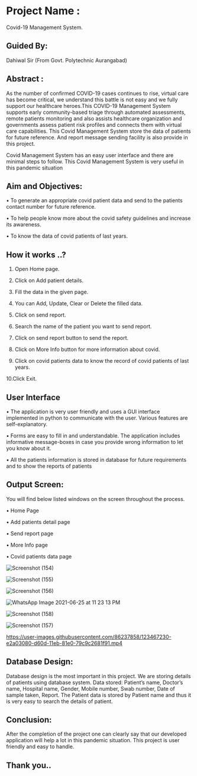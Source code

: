 # Project Name :
Covid-19 Management System.

## Guided By: 
Dahiwal Sir (From Govt. Polytechnic Aurangabad)

## Abstract :
As the number of confirmed COVID-19 cases continues to rise, virtual
care has become critical, we understand this battle is not easy and we fully
support our healthcare heroes.This COVID-19 Management System supports early community-based
triage through automated assessments, remote patients monitoring and also
assists healthcare organization and governments assess patient risk profiles
and connects them with virtual care capabilities. This Covid Management
System store the data of patients for future reference. And report message
sending facility is also provide in this project.

Covid Management System has an easy user interface and there are
minimal steps to follow. This Covid Management System is very useful in this
pandemic situation

## Aim and Objectives:
• To generate an appropriate covid patient data and send to the
patients contact number for future reference.

• To help people know more about the covid safety guidelines and
increase its awareness.

• To know the data of covid patients of last years.

## How it works ..?

1. Open Home page.

2. Click on Add patient details.

3. Fill the data in the given page.

4. You can Add, Update, Clear or Delete the filled data.

5. Click on send report.

6. Search the name of the patient you want to send report.

7. Click on send report button to send the report.

8. Click on More Info button for more information about covid.

9. Click on covid patients data to know the record of covid patients of
   last years.

 10.Click Exit.

## User Interface

• The application is very user friendly and uses a GUI interface
implemented in python to communicate with the user. Various features
are self-explanatory.

• Forms are easy to fill in and understandable. The application
includes informative message-boxes in case you provide wrong
information to let you know about it.

• All the patients information is stored in database for future
requirements and to show the reports of patients

## Output Screen:

You will find below listed windows on the screen throughout the
process.

• Home Page

• Add patients detail page

• Send report page

• More Info page

• Covid patients data page

![Screenshot (154)](https://user-images.githubusercontent.com/86237858/123465514-d915c900-d60b-11eb-9076-dc03ed693ed2.png)

![Screenshot (155)](https://user-images.githubusercontent.com/86237858/123465706-167a5680-d60c-11eb-8edf-c34492e9c9b6.png)

![Screenshot (156)](https://user-images.githubusercontent.com/86237858/123465761-28f49000-d60c-11eb-9ee6-6b32d88820a8.png)

![WhatsApp Image 2021-06-25 at 11 23 13 PM](https://user-images.githubusercontent.com/86237858/123466224-b9cb6b80-d60c-11eb-9491-283557ded0c7.jpeg)

![Screenshot (158)](https://user-images.githubusercontent.com/86237858/123466296-cd76d200-d60c-11eb-98b0-8018dfa9213e.png)

![Screenshot (157)](https://user-images.githubusercontent.com/86237858/123466333-d7003a00-d60c-11eb-8bad-6ad5881e0141.png)


https://user-images.githubusercontent.com/86237858/123467230-e2a03080-d60d-11eb-81e0-79c9c2681f91.mp4



## Database Design:
Database design is the most important in this project. We are storing
details of patients using database system. Data stored: Patient’s name,
Doctor’s name, Hospital name, Gender, Mobile number, Swab number, Date of
sample taken, Report.
The Patient data is stored by Patient name and thus it is very easy to
search the details of patient.

## Conclusion:
After the completion of the project one can clearly say that our
developed application will help a lot in this pandemic situation. This project is
user friendly and easy to handle.

## Thank you..











